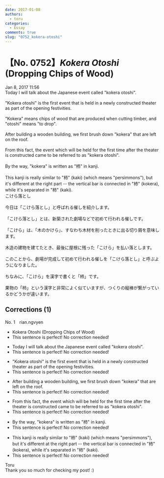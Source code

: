 ```yaml
---
date: 2017-01-08
authors:
  - toru
categories:
  - Essay
comments: true
slug: "0752_kokera-otoshi"
---
```


# 【No. 0752】<strong><em>Kokera Otoshi</em></strong> (Dropping Chips of Wood)
<div class="date">Jan 8, 2017 11:56</div>
<div id="post"><div id="body_show_ori">
Today I will talk about the Japanese event called "kokera otoshi".<br/><br/>"Kokera otoshi" is the first event that is held in a newly constructed theater as part of the opening festivities.<br/><br/>"Kokera" means chips of wood that are produced when cutting timber, and "otoshi" means "to drop".<br/><br/>After building a wooden building, we first brush down "kokera" that are left on the roof.<br/><br/>From this fact, the event which will be held for the first time after the theater is constructed came to be referred to as "kokera otoshi".<br/><br/>By the way, "kokera" is written as "杮" in kanji.<br/><br/>This kanji is really similar to "柿" (kaki) (which means "persimmons"), but it's different at the right part -- the vertical bar is connected in "杮" (kokera), while it's separated in "柿" (kaki).
</div></div>

<!-- more -->

<div id="post_ja"><div id="body_show_mo">
こけら落とし<br/><br/>今日は「こけら落とし」と呼ばれる催しを紹介します。<br/><br/>「こけら落とし」とは、新築された劇場などで初めて行われる催しです。<br/><br/>「こけら」は、「木のかけら」、すなわち木材を削ったときに出る切り屑を意味します。<br/><br/>木造の建物を建てたとき、最後に屋根に残った「こけら」を払い落とします。<br/><br/>このことから、劇場が完成して初めて行われる催しを「こけら落とし」と呼ぶようになりました。<br/><br/>ちなみに、「こけら」を漢字で書くと「杮」です。<br/><br/>果物の「柿」という漢字と非常によく似ていますが、つくりの縦棒が繋がっているかどうかが違います。
</div></div>

## Corrections (1)
<div id="block"><div class="first_name"> No. 1　<span class="just_name">rian.ngvyen</span></div><div id="block2">
<ul class="correction_field">
<li class="incorrect">Kokera Otoshi (Dropping Chips of Wood)</li>
<li class="corrected perfect">This sentence is perfect! No correction needed!</li>
</ul>
<ul class="correction_field">
<li class="incorrect">Today I will talk about the Japanese event called "kokera otoshi".</li>
<li class="corrected perfect">This sentence is perfect! No correction needed!</li>
</ul>
<ul class="correction_field">
<li class="incorrect">"Kokera otoshi" is the first event that is held in a newly constructed theater as part of the opening festivities.</li>
<li class="corrected perfect">This sentence is perfect! No correction needed!</li>
</ul>
<ul class="correction_field">
<li class="incorrect">After building a wooden building, we first brush down "kokera" that are left on the roof.</li>
<li class="corrected perfect">This sentence is perfect! No correction needed!</li>
</ul>
<ul class="correction_field">
<li class="incorrect">From this fact, the event which will be held for the first time after the theater is constructed came to be referred to as "kokera otoshi".</li>
<li class="corrected perfect">This sentence is perfect! No correction needed!</li>
</ul>
<ul class="correction_field">
<li class="incorrect">By the way, "kokera" is written as "杮" in kanji.</li>
<li class="corrected perfect">This sentence is perfect! No correction needed!</li>
</ul>
<ul class="correction_field">
<li class="incorrect">This kanji is really similar to "柿" (kaki) (which means "persimmons"), but it's different at the right part -- the vertical bar is connected in "杮" (kokera), while it's separated in "柿" (kaki).</li>
<li class="corrected perfect">This sentence is perfect! No correction needed!</li>
</ul>
</div><div class="name"><span class="just_name">Toru</span><br>
Thank you so much for checking my post! :)
</div>
</div>
